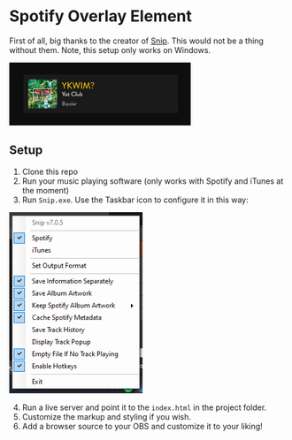 # Spotify Overlay Element

First of all, big thanks to the creator of [Snip](https://github.com/dlrudie/Snip). This would not be a thing without them. Note, this setup only works on Windows.

![Preview](preview.png)

## Setup

1. Clone this repo
2. Run your music playing software (only works with Spotify and iTunes at the moment)
3. Run `Snip.exe`. Use the Taskbar icon to configure it in this way:

![Configuration](config.png)

4. Run a live server and point it to the `index.html` in the project folder.
5. Customize the markup and styling if you wish.
6. Add a browser source to your OBS and customize it to your liking!
